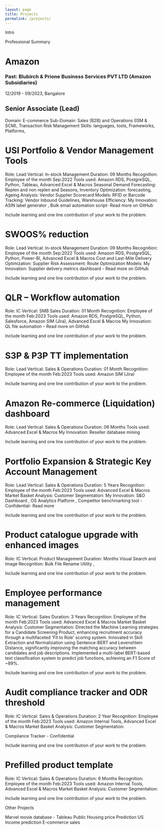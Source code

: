 ```yaml
---
layout: page
title: Projects
permalink: /projects/
---
```


Intro

Professional Summary

# Amazon
### Past: Blubirch & Prione Business Services PVT LTD (Amazon Subsidiaries)
12/2019 - 09/2023, Bangalore
## Senior Associate (Lead)

Domain: E-commerce
Sub-Domain: Sales (B2B) and Operations (ISM & SCM), Transaction Risk Management
Skills: languages, tools, Frameworks, Platforms, 

 # USI Portfolio & Vendor Management Tools
Role: Lead Vertical: In-stock Management Duration: 09 Months
Recognition: Employee of the month Sep:2022
Tools used: Amazon RDS, PostgreSQL, Python, Tableau, Advanced Excel & Macros
Seasonal Demand Forecasting: Replen and non replen and Seasons, Inventory Optimization: forecasting, Ageing Analysis:  Vendor Supplier Scorecard Models: RFID or Barcode Tracking: Vendor Inbound Guidelines, Warehouse Efficiency:
My Innovation: ASIN label generator , Bulk email automation script- Read more on GitHub

Include learning and one line contribution of your work to the problem.

# SWOOS% reduction
Role: Lead Vertical: In-stock Management Duration: 09 Months
Recognition: Employee of the month Sep:2022
Tools used: Amazon RDS, PostgreSQL, Python, Power-BI, Advanced Excel & Macros
Cost and Last-Mile Delivery Optimization: Supplier Risk Assessment:  Route Optimization Models:
My Innovation:  Supplier delivery metrics dashboard - Read more on GitHub

Include learning and one line contribution of your work to the problem.

# QLR – Workflow automation
Role: IC Vertical: SMB Sales Duration: 01 Month
Recognition: Employee of the month Feb:2023
Tools used: Amazon RDS, PostgreSQL, Python, Salesforce, Amazon SIM (Jira), Advanced Excel & Macros
My Innovation: QL file automation – Read more on GitHub

Include learning and one line contribution of your work to the problem.

# S3P & P3P TT implementation
Role: Lead Vertical: Sales & Operations Duration: 01 Month
Recognition: Employee of the month Feb:2023
Tools used: Amazon SIM (Jira)

Include learning and one line contribution of your work to the problem.

# Amazon Re-commerce (Liquidation) dashboard
Role: Lead Vertical: Sales & Operations Duration: 06 Months
Tools used: Advanced Excel & Macros
My Innovation: Reseller database mining

Include learning and one line contribution of your work to the problem.

# Portfolio Expansion & Strategic Key Account Management
Role: Lead Vertical: Sales & Operations Duration: 5 Years
Recognition: Employee of the month Feb:2023
Tools used: Advanced Excel & Macros
Market Basket Analysis: Customer Segmentation:
My Innovation: S&O Dashboard , OS Analytics Platform , Competitor benchmarking tool - Confidential- Read more

Include learning and one line contribution of your work to the problem.

# Product catalogue upgrade with enhanced images 
Role: IC Vertical: Product Management Duration: Months
Visual Search and Image Recognition:
Bulk File Rename Utility ,

Include learning and one line contribution of your work to the problem.

# Employee performance management
Role: IC Vertical: Sales Duration: 3 Years
Recognition: Employee of the month Feb:2023
Tools used:  Advanced Excel & Macros
Market Basket Analysis: Customer Segmentation:
Directed the Machine Learning strategies for a Candidate Screening Product, enhancing recruitment accuracy through a multifaceted 'Fit to Role' scoring system.
Innovated in Skill Extraction and Normalization using Sentence-BERT and Levenshtein Distance, significantly improving the matching accuracy between candidates and job descriptions.
Implemented a multi-label BERT-based text classification system to predict job functions, achieving an F1 Score of ~89%.

Include learning and one line contribution of your work to the problem.

# Audit compliance tracker and ODR threshold
Role: IC Vertical: Sales & Operations Duration: 2 Year
Recognition: Employee of the month Feb:2023
Tools used: Amazon Internal Tools, Advanced Excel & Macros
Market Basket Analysis: Customer Segmentation:

Compliance Tracker - Confidential

Include learning and one line contribution of your work to the problem.

# Prefilled product template
Role: IC Vertical: Sales & Operations Duration: 6 Months
Recognition: Employee of the month Feb:2023
Tools used: Amazon Internal Tools, Advanced Excel & Macros
Market Basket Analysis: Customer Segmentation:

Include learning and one line contribution of your work to the problem.

Other Projects

Marvel movie database - Tableau Public 
Housing price Prediction
US Income prediction
E-commerce sales 
